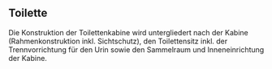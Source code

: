 ## Toilette

Die Konstruktion der Toilettenkabine wird untergliedert nach der Kabine \(Rahmenkonstruktion inkl. Sichtschutz\), den Toilettensitz inkl. der Trennvorrichtung für den Urin sowie den Sammelraum und Inneneinrichtung der Kabine.

 

